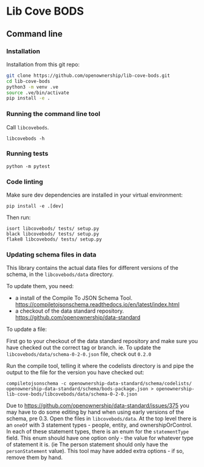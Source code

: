 # Lib Cove BODS

## Command line

### Installation

Installation from this git repo:

```bash
git clone https://github.com/openownership/lib-cove-bods.git
cd lib-cove-bods
python3 -m venv .ve
source .ve/bin/activate
pip install -e .
```

### Running the command line tool

Call `libcovebods`.

    libcovebods -h
    
### Running tests

    python -m pytest

### Code linting

Make sure dev dependencies are installed in your virtual environment:

    pip install -e .[dev]

Then run:

    isort libcovebods/ tests/ setup.py
    black libcovebods/ tests/ setup.py
    flake8 libcovebods/ tests/ setup.py

### Updating schema files in data

This library contains the actual data files for different versions of the schema, in the `libcovebods/data` directory.

To update them, you need:
 * a install of the Compile To JSON Schema Tool. https://compiletojsonschema.readthedocs.io/en/latest/index.html
 * a checkout of the data standard repository. https://github.com/openownership/data-standard

To update a file:

First go to your checkout of the data standard repository and make sure you have checked out the correct tag or branch.
ie. To update the `libcovebods/data/schema-0-2-0.json` file, check out `0.2.0`

Run the compile tool, telling it where the codelists directory is and pipe the output to the file for the version 
you have checked out:

    compiletojsonschema -c openownership-data-standard/schema/codelists/ openownership-data-standard/schema/bods-package.json > openownership-lib-cove-bods/libcovebods/data/schema-0-2-0.json  

Due to https://github.com/openownership/data-standard/issues/375 you may have to do some editing by hand when using early versions of the schema, pre 0.3. Open the files in `libcovebods/data`. At the top level there is an `oneOf` with 3 statement types - people, entity, and ownershipOrControl. In each of these statement types, there is an enum for the `statementType` field. This enum should have one option only - the value for whatever type of statement it is. (ie The person statement should only have the `personStatement` value). This tool may have added extra options - if so, remove them by hand.


